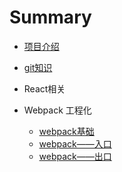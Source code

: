 # Summary

* [项目介绍](README.md)

* [git知识](git/basic.md)
* React相关
* Webpack 工程化
	* [webpack基础](webpack/basic.md)
	* [webpack——入口](webpack/entry.md) 
	* [webpack——出口](webpack/output.md)     
   